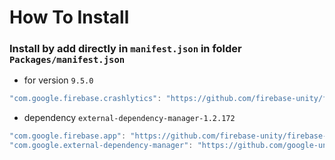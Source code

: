 # How To Install

### Install by add directly in `manifest.json` in folder `Packages/manifest.json`

+ for version `9.5.0`
```csharp
"com.google.firebase.crashlytics": "https://github.com/firebase-unity/firebase-crashlytics.git?path=Assets/_Root#9.5.0",
```

- dependency `external-dependency-manager-1.2.172`
```csharp
"com.google.firebase.app": "https://github.com/firebase-unity/firebase-app.git?path=Assets/_Root#9.5.0",
"com.google.external-dependency-manager": "https://github.com/google-unity/external-dependency-manager.git?path=Assets/_Root#1.2.172",
```
